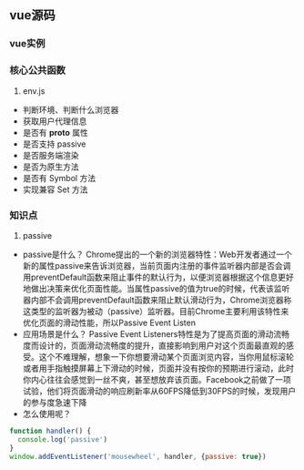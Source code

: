 ## vue源码

### vue实例

### 核心公共函数
1. env.js

- 判断环境、判断什么浏览器
- 获取用户代理信息
- 是否有 __proto__ 属性
- 是否支持 passive
- 是否服务端渲染
- 是否为原生方法
- 是否有 Symbol 方法
- 实现兼容 Set 方法
### 知识点
1. passive
- passive是什么？
Chrome提出的一个新的浏览器特性：Web开发者通过一个新的属性passive来告诉浏览器，当前页面内注册的事件监听器内部是否会调用preventDefault函数来阻止事件的默认行为，以便浏览器根据这个信息更好地做出决策来优化页面性能。当属性passive的值为true的时候，代表该监听器内部不会调用preventDefault函数来阻止默认滑动行为，Chrome浏览器称这类型的监听器为被动（passive）监听器。目前Chrome主要利用该特性来优化页面的滑动性能，所以Passive Event Listen
- 应用场景是什么？
Passive Event Listeners特性是为了提高页面的滑动流畅度而设计的，页面滑动流畅度的提升，直接影响到用户对这个页面最直观的感受。这个不难理解，想象一下你想要滑动某个页面浏览内容，当你用鼠标滚轮或者用手指触摸屏幕上下滑动的时候，页面并没有按你的预期进行滚动，此时你内心往往会感觉到一丝不爽，甚至想放弃该页面。Facebook之前做了一项试验，他们将页面滑动的响应刷新率从60FPS降低到30FPS的时候，发现用户的参与度急速下降
- 怎么使用呢？
```js
function handler() {
  console.log('passive')
}
window.addEventListener('mousewheel', handler, {passive: true})
```
